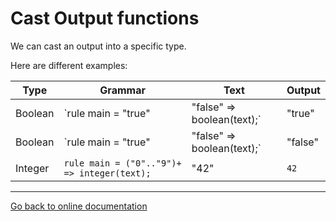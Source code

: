 # Cast Output functions

We can cast an output into a specific type.

Here are different examples:

Type|Grammar|Text|Output
-|-|-|-
Boolean|`rule main = "true" | "false" => boolean(text);`|"true"|`true`
Boolean|`rule main = "true" | "false" => boolean(text);`|"false"|`false`
Integer|`rule main = ("0".."9")+ => integer(text);`|"42"|`42`

---
[Go back to online documentation](../../README.md)